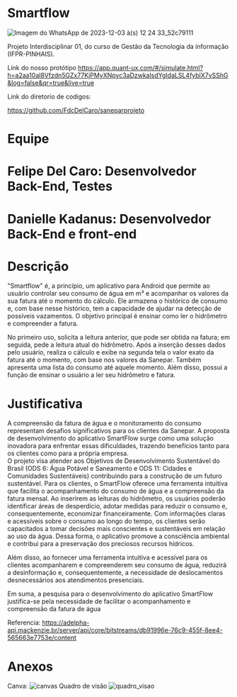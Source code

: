 # Smartflow


![Imagem do WhatsApp de 2023-12-03 à(s) 12 24 33_52c79111](https://github.com/FdcDelCaro/Smartflow/assets/121201811/64ff74bc-5480-46a1-9b2a-81af7c378f83)

Projeto Interdisciplinar 01, do curso de Gestão da Tecnologia da informação (IFPR-PINHAIS).

Link do nosso protótipo
https://app.quant-ux.com/#/simulate.html?h=a2aa10al8Vfzdn5GZx77KjPMyXNpyc3aDzwkalsdYgIdaLSL4fyblX7vSShG&log=false&qr=true&live=true

Link do diretorio de codigos:

https://github.com/FdcDelCaro/saneparprojeto

# Equipe

# Felipe Del Caro: Desenvolvedor Back-End, Testes 
# Danielle Kadanus: Desenvolvedor Back-End e front-end

# Descrição

"Smartflow" é, a princípio, um aplicativo para Android que permite ao usuário controlar seu consumo de água em m³ e acompanhar os valores da sua fatura até o momento do cálculo. Ele armazena o histórico de consumo e, com base nesse histórico, tem a capacidade de ajudar na detecção de possíveis vazamentos. O objetivo principal é ensinar como ler o hidrômetro e compreender a fatura.

No primeiro uso, solicita a leitura anterior, que pode ser obtida na fatura; em seguida, pede a leitura atual do hidrômetro. Após a inserção desses dados pelo usuário, realiza o cálculo e exibe na segunda tela o valor exato da fatura até o momento, com base nos valores da Sanepar. Também apresenta uma lista do consumo até aquele momento. Além disso, possui a função de ensinar o usuário a ler seu hidrômetro e fatura.

# Justificativa

A compreensão da fatura de água e o monitoramento do consumo representam 
desafios significativos para os clientes da Sanepar. A proposta de desenvolvimento 
do aplicativo SmartFlow surge como uma solução inovadora para enfrentar essas 
dificuldades, trazendo benefícios tanto para os clientes como para a própria 
empresa.  
O projeto visa atender aos Objetivos de Desenvolvimento Sustentável do Brasil (ODS 6: Água Potável e Saneamento e ODS 11: Cidades e Comunidades Sustentáveis) contribuindo para a construção de um futuro sustentável.
Para os clientes, o SmartFlow oferece uma ferramenta intuitiva que facilita o 
acompanhamento do consumo de água e a compreensão da fatura mensal. Ao 
inserirem as leituras do hidrômetro, os usuários poderão identificar áreas de 
desperdício, adotar medidas para reduzir o consumo e, consequentemente, 
economizar financeiramente. Com informações claras e acessíveis sobre o consumo 
ao longo do tempo, os clientes serão capacitados a tomar decisões mais 
conscientes e sustentáveis em relação ao uso da água. Dessa forma, o aplicativo 
promove a consciência ambiental e contribui para a preservação dos preciosos 
recursos hídricos. 

Além disso, ao fornecer uma ferramenta intuitiva e acessível para os 
clientes acompanharem e compreenderem seu consumo de água, reduzirá
a desinformação e, consequentemente, a necessidade de  deslocamentos desnecessários aos atendimentos presenciais. 
 
Em suma, a pesquisa para o desenvolvimento do aplicativo SmartFlow justifica-se 
pela necessidade de facilitar o acompanhamento e compreensão da fatura de água

Referencia:
https://adelpha-api.mackenzie.br/server/api/core/bitstreams/db91996e-76c9-455f-8ee4-565663e7753e/content


# Anexos
Canva:
![canvas](https://github.com/FdcDelCaro/Smartflow/assets/121201811/3976e126-c80c-45c9-911d-d9052e8f5b85)
Quadro de visão
![quadro_visao](https://github.com/FdcDelCaro/Smartflow/assets/121201811/b676988e-8ce1-4f3e-8f02-e21f7d265808)
